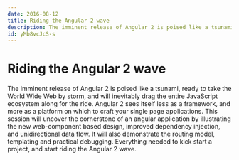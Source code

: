 ```yaml
---
date: 2016-08-12
title: Riding the Angular 2 wave
description: The imminent release of Angular 2 is poised like a tsunami, ready to take the World Wide Web by storm, and will inevitably drag the entire JavaScript ecosystem along for the ride. Angular 2 sees itself less as a framework, and more as a platform on which to craft your single page applications. This session will uncover the cornerstone of an angular application by illustrating the new web-component based design, improved dependency injection, and unidirectional data flow. It will also demonstrate the routing model, templating and practical debugging. Everything needed to kick start a project, and start riding the Angular 2 wave.
id: yMb8vcJcS-s
---
```


# Riding the Angular 2 wave

The imminent release of Angular 2 is poised like a tsunami, ready to take the World Wide Web by storm, and will inevitably drag the entire JavaScript ecosystem along for the ride. Angular 2 sees itself less as a framework, and more as a platform on which to craft your single page applications. This session will uncover the cornerstone of an angular application by illustrating the new web-component based design, improved dependency injection, and unidirectional data flow. It will also demonstrate the routing model, templating and practical debugging. Everything needed to kick start a project, and start riding the Angular 2 wave.


